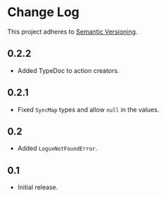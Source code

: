 # Change Log
This project adheres to [Semantic Versioning](http://semver.org/).

## 0.2.2
* Added TypeDoc to action creators.

## 0.2.1
* Fixed `SyncMap` types and allow `null` in the values.

## 0.2
* Added `LoguxNotFoundError`.

## 0.1
* Initial release.

